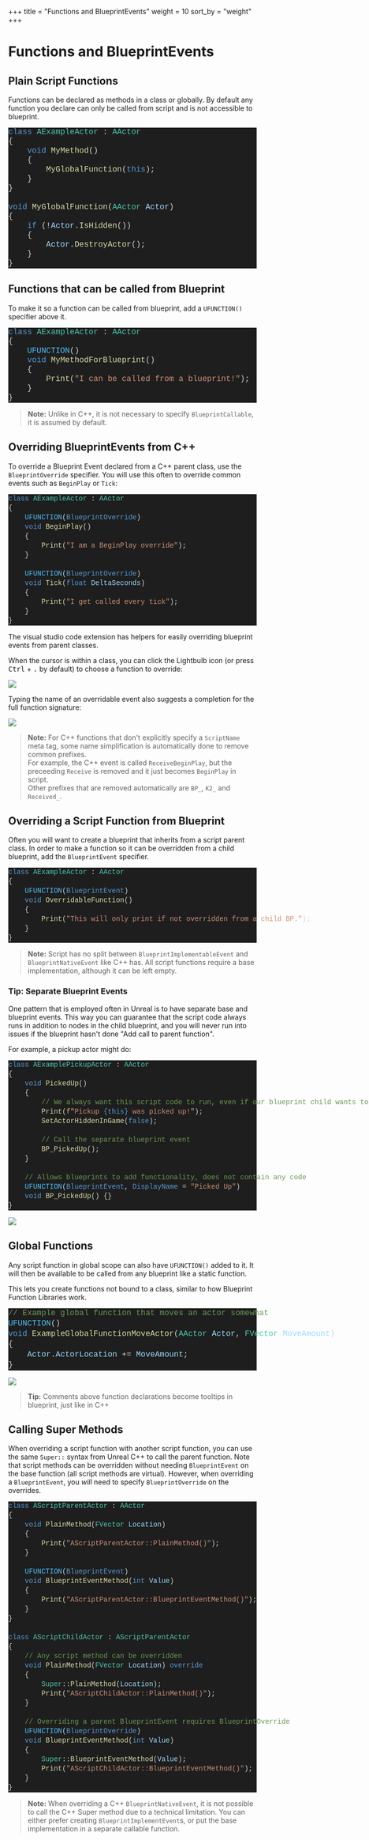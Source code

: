 +++
title = "Functions and BlueprintEvents"
weight = 10
sort_by = "weight"
+++

# Functions and BlueprintEvents
## Plain Script Functions
Functions can be declared as methods in a class or globally.
By default any function you declare can only be called from script and is not accessible to blueprint.

<div class="code_block" style="color: #d4d4d4;background-color: #1e1e1e;font-family: Consolas, 'Courier New', monospace;font-weight: normal;font-size: 16px;line-height: 19px;white-space: pre;"><div><span style="color: #569cd6;">class</span><span style="color: #d4d4d4;"> </span><span style="color: #4ec9b0;">AExampleActor</span><span style="color: #d4d4d4;"> : </span><span style="color: #4ec9b0;">AActor</span></div><div><span style="color: #d4d4d4;">{</span></div><div><span style="color: #d4d4d4;">&#160; &#160; </span><span style="color: #569cd6;">void</span><span style="color: #d4d4d4;"> </span><span style="color: #dcdcaa;">MyMethod</span><span style="color: #d4d4d4;">()</span></div><div><span style="color: #d4d4d4;">&#160; &#160; {</span></div><div><span style="color: #d4d4d4;">&#160; &#160; &#160; &#160; </span><span style="color: #dcdcaa;">MyGlobalFunction</span><span style="color: #d4d4d4;">(</span><span style="color: #569cd6;">this</span><span style="color: #d4d4d4;">);</span></div><div><span style="color: #d4d4d4;">&#160; &#160; }</span></div><div><span style="color: #d4d4d4;">}</span></div><br><div><span style="color: #569cd6;">void</span><span style="color: #d4d4d4;"> </span><span style="color: #dcdcaa;">MyGlobalFunction</span><span style="color: #d4d4d4;">(</span><span style="color: #4ec9b0;">AActor</span><span style="color: #d4d4d4;"> </span><span style="color: #9cdcfe;">Actor</span><span style="color: #d4d4d4;">)</span></div><div><span style="color: #d4d4d4;">{</span></div><div><span style="color: #d4d4d4;">&#160; &#160; </span><span style="color: #569cd6;">if</span><span style="color: #d4d4d4;"> (!</span><span style="color: #9cdcfe;">Actor</span><span style="color: #d4d4d4;">.</span><span style="color: #dcdcaa;">IsHidden</span><span style="color: #d4d4d4;">())</span></div><div><span style="color: #d4d4d4;">&#160; &#160; {</span></div><div><span style="color: #d4d4d4;">&#160; &#160; &#160; &#160; </span><span style="color: #9cdcfe;">Actor</span><span style="color: #d4d4d4;">.</span><span style="color: #dcdcaa;">DestroyActor</span><span style="color: #d4d4d4;">();</span></div><div><span style="color: #d4d4d4;">&#160; &#160; }</span></div><div><span style="color: #d4d4d4;">}</span></div></div>

## Functions that can be called from Blueprint
To make it so a function can be called from blueprint, add a `UFUNCTION()` specifier above it.

<div class="code_block" style="color: #d4d4d4;background-color: #1e1e1e;font-family: Consolas, 'Courier New', monospace;font-weight: normal;font-size: 16px;line-height: 19px;white-space: pre;"><div><span style="color: #569cd6;">class</span><span style="color: #d4d4d4;"> </span><span style="color: #4ec9b0;">AExampleActor</span><span style="color: #d4d4d4;"> : </span><span style="color: #4ec9b0;">AActor</span></div><div><span style="color: #d4d4d4;">{</span></div><div><span style="color: #d4d4d4;">&#160; &#160; </span><span style="color: #4fc1ff;">UFUNCTION</span><span style="color: #d4d4d4;">()</span></div><div><span style="color: #d4d4d4;">&#160; &#160; </span><span style="color: #569cd6;">void</span><span style="color: #d4d4d4;"> </span><span style="color: #dcdcaa;">MyMethodForBlueprint</span><span style="color: #d4d4d4;">()</span></div><div><span style="color: #d4d4d4;">&#160; &#160; {</span></div><div><span style="color: #d4d4d4;">&#160; &#160; &#160; &#160; </span><span style="color: #dcdcaa;">Print</span><span style="color: #d4d4d4;">(</span><span style="color: #ce9178;">"I can be called from a blueprint!"</span><span style="color: #d4d4d4;">);</span></div><div><span style="color: #d4d4d4;">&#160; &#160; }</span></div><div><span style="color: #d4d4d4;">}</span></div></div>

> **Note:** Unlike in C++, it is not necessary to specify `BlueprintCallable`, it is assumed by default.

## Overriding BlueprintEvents from C++
To override a Blueprint Event declared from a C++ parent class, use the `BlueprintOverride` specifier.
You will use this often to override common events such as `BeginPlay` or `Tick`:

<div class="code_block" style="color: #d4d4d4;background-color: #1e1e1e;font-family: 'Terminus (TTF) for Windows', Consolas, 'Courier New', monospace;font-weight: normal;font-size: 14px;line-height: 19px;white-space: pre;"><div><span style="color: #569cd6;">class</span><span style="color: #d4d4d4;"> </span><span style="color: #4ec9b0;">AExampleActor</span><span style="color: #d4d4d4;"> : </span><span style="color: #4ec9b0;">AActor</span></div><div><span style="color: #d4d4d4;">{</span></div><div><span style="color: #d4d4d4;">&#160; &#160; </span><span style="color: #4fc1ff;">UFUNCTION</span><span style="color: #d4d4d4;">(</span><span style="color: #569cd6;">BlueprintOverride</span><span style="color: #d4d4d4;">)</span></div><div><span style="color: #d4d4d4;">&#160; &#160; </span><span style="color: #569cd6;">void</span><span style="color: #d4d4d4;"> </span><span style="color: #dcdcaa;">BeginPlay</span><span style="color: #d4d4d4;">()</span></div><div><span style="color: #d4d4d4;">&#160; &#160; {</span></div><div><span style="color: #d4d4d4;">&#160; &#160; &#160; &#160; </span><span style="color: #dcdcaa;">Print</span><span style="color: #d4d4d4;">(</span><span style="color: #ce9178;">"I am a BeginPlay override"</span><span style="color: #d4d4d4;">);</span></div><div><span style="color: #d4d4d4;">&#160; &#160; }</span></div><br><div><span style="color: #d4d4d4;">&#160; &#160; </span><span style="color: #4fc1ff;">UFUNCTION</span><span style="color: #d4d4d4;">(</span><span style="color: #569cd6;">BlueprintOverride</span><span style="color: #d4d4d4;">)</span></div><div><span style="color: #d4d4d4;">&#160; &#160; </span><span style="color: #569cd6;">void</span><span style="color: #d4d4d4;"> </span><span style="color: #dcdcaa;">Tick</span><span style="color: #d4d4d4;">(</span><span style="color: #569cd6;">float</span><span style="color: #d4d4d4;"> </span><span style="color: #9cdcfe;">DeltaSeconds</span><span style="color: #d4d4d4;">)</span></div><div><span style="color: #d4d4d4;">&#160; &#160; {</span></div><div><span style="color: #d4d4d4;">&#160; &#160; &#160; &#160; </span><span style="color: #dcdcaa;">Print</span><span style="color: #d4d4d4;">(</span><span style="color: #ce9178;">"I get called every tick"</span><span style="color: #d4d4d4;">);</span></div><div><span style="color: #d4d4d4;">&#160; &#160; }</span></div><div><span style="color: #d4d4d4;">}</span></div></div>

The visual studio code extension has helpers for easily overriding blueprint events from parent classes.

When the cursor is within a class, you can click the Lightbulb icon (or press <kbd>Ctrl</kbd> + <kbd>.</kbd> by default) to choose a function to override:

![](/img/override-lightbulb.png)

Typing the name of an overridable event also suggests a completion for the full function signature:

![](/img/override-completion.png)

> **Note:** For C++ functions that don't explicitly specify a `ScriptName` meta tag, some name simplification is automatically done to remove common prefixes.  
> For example, the C++ event is called `ReceiveBeginPlay`, but the preceeding `Receive` is removed and it just becomes `BeginPlay` in script.  
> Other prefixes that are removed automatically are `BP_`, `K2_` and `Received_`.

## Overriding a Script Function from Blueprint
Often you will want to create a blueprint that inherits from a script parent class.
In order to make a function so it can be overridden from a child blueprint, add the `BlueprintEvent` specifier.

<div class="code_block" style="color: #d4d4d4;background-color: #1e1e1e;font-family: 'Terminus (TTF) for Windows', Consolas, 'Courier New', monospace;font-weight: normal;font-size: 14px;line-height: 19px;white-space: pre;"><div><span style="color: #569cd6;">class</span><span style="color: #d4d4d4;"> </span><span style="color: #4ec9b0;">AExampleActor</span><span style="color: #d4d4d4;"> : </span><span style="color: #4ec9b0;">AActor</span></div><div><span style="color: #d4d4d4;">{</span></div><div><span style="color: #d4d4d4;">&#160; &#160; </span><span style="color: #4fc1ff;">UFUNCTION</span><span style="color: #d4d4d4;">(</span><span style="color: #569cd6;">BlueprintEvent</span><span style="color: #d4d4d4;">)</span></div><div><span style="color: #d4d4d4;">&#160; &#160; </span><span style="color: #569cd6;">void</span><span style="color: #d4d4d4;"> </span><span style="color: #dcdcaa;">OverridableFunction</span><span style="color: #d4d4d4;">()</span></div><div><span style="color: #d4d4d4;">&#160; &#160; {</span></div><div><span style="color: #d4d4d4;">&#160; &#160; &#160; &#160; </span><span style="color: #dcdcaa;">Print</span><span style="color: #d4d4d4;">(</span><span style="color: #ce9178;">"This will only print if not overridden from a child BP."</span><span style="color: #d4d4d4;">);</span></div><div><span style="color: #d4d4d4;">&#160; &#160; }</span></div><div><span style="color: #d4d4d4;">}</span></div></div>

> **Note:** Script has no split between `BlueprintImplementableEvent` and `BlueprintNativeEvent` like C++ has.
> All script functions require a base implementation, although it can be left empty.

### Tip: Separate Blueprint Events
One pattern that is employed often in Unreal is to have separate base and blueprint events.
This way you can guarantee that the script code always runs in addition to nodes in the child blueprint, and you will never run into issues if the blueprint hasn't done "Add call to parent function".

For example, a pickup actor might do:

<div class="code_block" style="color: #d4d4d4;background-color: #1e1e1e;font-family: 'Terminus (TTF) for Windows', Consolas, 'Courier New', monospace;font-weight: normal;font-size: 14px;line-height: 19px;white-space: pre;"><div><span style="color: #569cd6;">class</span><span style="color: #d4d4d4;"> </span><span style="color: #4ec9b0;">AExamplePickupActor</span><span style="color: #d4d4d4;"> : </span><span style="color: #4ec9b0;">AActor</span></div><div><span style="color: #d4d4d4;">{</span></div><div><span style="color: #d4d4d4;">&#160; &#160; </span><span style="color: #569cd6;">void</span><span style="color: #d4d4d4;"> </span><span style="color: #dcdcaa;">PickedUp</span><span style="color: #d4d4d4;">()</span></div><div><span style="color: #d4d4d4;">&#160; &#160; {</span></div><div><span style="color: #d4d4d4;">&#160; &#160; &#160; &#160; </span><span style="color: #6a9955;">// We always want this script code to run, even if our blueprint child wants to do something too</span></div><div><span style="color: #d4d4d4;">&#160; &#160; &#160; &#160; </span><span style="color: #dcdcaa;">Print</span><span style="color: #d4d4d4;">(</span><span style="color: #d7ba7d;">f"</span><span style="color: #ce9178;">Pickup </span><span style="color: #569cd6;">{this}</span><span style="color: #ce9178;"> was picked up!</span><span style="color: #d7ba7d;">"</span><span style="color: #d4d4d4;">);</span></div><div><span style="color: #d4d4d4;">&#160; &#160; &#160; &#160; </span><span style="color: #dcdcaa;">SetActorHiddenInGame</span><span style="color: #d4d4d4;">(</span><span style="color: #569cd6;">false</span><span style="color: #d4d4d4;">);</span></div><br><div><span style="color: #d4d4d4;">&#160; &#160; &#160; &#160; </span><span style="color: #6a9955;">// Call the separate blueprint event</span></div><div><span style="color: #d4d4d4;">&#160; &#160; &#160; &#160; </span><span style="color: #dcdcaa;">BP_PickedUp</span><span style="color: #d4d4d4;">();</span></div><div><span style="color: #d4d4d4;">&#160; &#160; }</span></div><br><div><span style="color: #d4d4d4;">&#160; &#160; </span><span style="color: #6a9955;">// Allows blueprints to add functionality, does not contain any code</span></div><div><span style="color: #d4d4d4;">&#160; &#160; </span><span style="color: #4fc1ff;">UFUNCTION</span><span style="color: #d4d4d4;">(</span><span style="color: #569cd6;">BlueprintEvent</span><span style="color: #d4d4d4;">, </span><span style="color: #569cd6;">DisplayName</span><span style="color: #d4d4d4;"> = </span><span style="color: #ce9178;">"Picked Up"</span><span style="color: #d4d4d4;">)</span></div><div><span style="color: #d4d4d4;">&#160; &#160; </span><span style="color: #569cd6;">void</span><span style="color: #d4d4d4;"> </span><span style="color: #dcdcaa;">BP_PickedUp</span><span style="color: #d4d4d4;">() {}</span></div><div><span style="color: #d4d4d4;">}</span></div></div>

![](/img/bp-override.png)

## Global Functions
Any script function in global scope can also have `UFUNCTION()` added to it.
It will then be available to be called from any blueprint like a static function.

This lets you create functions not bound to a class, similar to how Blueprint Function Libraries work.

<div class="code_block" style="color: #d4d4d4;background-color: #1e1e1e;font-family: Consolas, 'Courier New', monospace;font-weight: normal;font-size: 16px;line-height: 21px;white-space: pre;"><div><span style="color: #6a9955;">// Example global function that moves an actor somewhat</span></div><div><span style="color: #4fc1ff;">UFUNCTION</span><span style="color: #d4d4d4;">()</span></div><div><span style="color: #569cd6;">void</span><span style="color: #d4d4d4;"> </span><span style="color: #dcdcaa;">ExampleGlobalFunctionMoveActor</span><span style="color: #d4d4d4;">(</span><span style="color: #4ec9b0;">AActor</span><span style="color: #d4d4d4;"> </span><span style="color: #9cdcfe;">Actor</span><span style="color: #d4d4d4;">, </span><span style="color: #4ec9b0;">FVector</span><span style="color: #d4d4d4;"> </span><span style="color: #9cdcfe;">MoveAmount</span><span style="color: #d4d4d4;">)</span></div><div><span style="color: #d4d4d4;">{</span></div><div><span style="color: #d4d4d4;">&#160; &#160; </span><span style="color: #9cdcfe;">Actor</span><span style="color: #d4d4d4;">.</span><span style="color: #9cdcfe;">ActorLocation</span><span style="color: #d4d4d4;"> += </span><span style="color: #9cdcfe;">MoveAmount</span><span style="color: #d4d4d4;">;</span></div><div><span style="color: #d4d4d4;">}</span></div></div>

![](/img/example-global-function.png)

> **Tip:** Comments above function declarations become tooltips in blueprint, just like in C++

## Calling Super Methods
When overriding a script function with another script function, you can use the same `Super::` syntax from Unreal C++ to call the parent function.
Note that script methods can be overridden without needing `BlueprintEvent` on the base function (all script methods are virtual). However, when overriding a `BlueprintEvent`, you *will* need to specify `BlueprintOverride` on the overrides.

<div class="code_block" style="color: #d4d4d4;background-color: #1e1e1e;font-family: 'Terminus (TTF) for Windows', Consolas, 'Courier New', monospace;font-weight: normal;font-size: 14px;line-height: 19px;white-space: pre;"><div><span style="color: #569cd6;">class</span><span style="color: #d4d4d4;"> </span><span style="color: #4ec9b0;">AScriptParentActor</span><span style="color: #d4d4d4;"> : </span><span style="color: #4ec9b0;">AActor</span></div><div><span style="color: #d4d4d4;">{</span></div><div><span style="color: #d4d4d4;">&#160; &#160; </span><span style="color: #569cd6;">void</span><span style="color: #d4d4d4;"> </span><span style="color: #dcdcaa;">PlainMethod</span><span style="color: #d4d4d4;">(</span><span style="color: #4ec9b0;">FVector</span><span style="color: #d4d4d4;"> </span><span style="color: #9cdcfe;">Location</span><span style="color: #d4d4d4;">)</span></div><div><span style="color: #d4d4d4;">&#160; &#160; {</span></div><div><span style="color: #d4d4d4;">&#160; &#160; &#160; &#160; </span><span style="color: #dcdcaa;">Print</span><span style="color: #d4d4d4;">(</span><span style="color: #ce9178;">"AScriptParentActor::PlainMethod()"</span><span style="color: #d4d4d4;">);</span></div><div><span style="color: #d4d4d4;">&#160; &#160; }</span></div><br><div><span style="color: #d4d4d4;">&#160; &#160; </span><span style="color: #4fc1ff;">UFUNCTION</span><span style="color: #d4d4d4;">(</span><span style="color: #569cd6;">BlueprintEvent</span><span style="color: #d4d4d4;">)</span></div><div><span style="color: #d4d4d4;">&#160; &#160; </span><span style="color: #569cd6;">void</span><span style="color: #d4d4d4;"> </span><span style="color: #dcdcaa;">BlueprintEventMethod</span><span style="color: #d4d4d4;">(</span><span style="color: #569cd6;">int</span><span style="color: #d4d4d4;"> </span><span style="color: #9cdcfe;">Value</span><span style="color: #d4d4d4;">)</span></div><div><span style="color: #d4d4d4;">&#160; &#160; {</span></div><div><span style="color: #d4d4d4;">&#160; &#160; &#160; &#160; </span><span style="color: #dcdcaa;">Print</span><span style="color: #d4d4d4;">(</span><span style="color: #ce9178;">"AScriptParentActor::BlueprintEventMethod()"</span><span style="color: #d4d4d4;">);</span></div><div><span style="color: #d4d4d4;">&#160; &#160; }</span></div><div><span style="color: #d4d4d4;">}</span></div><br><div><span style="color: #569cd6;">class</span><span style="color: #d4d4d4;"> </span><span style="color: #4ec9b0;">AScriptChildActor</span><span style="color: #d4d4d4;"> : </span><span style="color: #4ec9b0;">AScriptParentActor</span></div><div><span style="color: #d4d4d4;">{</span></div><div><span style="color: #d4d4d4;">&#160; &#160; </span><span style="color: #6a9955;">// Any script method can be overridden</span></div><div><span style="color: #d4d4d4;">&#160; &#160; </span><span style="color: #569cd6;">void</span><span style="color: #d4d4d4;"> </span><span style="color: #dcdcaa;">PlainMethod</span><span style="color: #d4d4d4;">(</span><span style="color: #4ec9b0;">FVector</span><span style="color: #d4d4d4;"> </span><span style="color: #9cdcfe;">Location</span><span style="color: #d4d4d4;">) </span><span style="color: #569cd6;">override</span></div><div><span style="color: #d4d4d4;">&#160; &#160; {</span></div><div><span style="color: #d4d4d4;">&#160; &#160; &#160; &#160; </span><span style="color: #4ec9b0;">Super</span><span style="color: #d4d4d4;">::</span><span style="color: #dcdcaa;">PlainMethod</span><span style="color: #d4d4d4;">(</span><span style="color: #9cdcfe;">Location</span><span style="color: #d4d4d4;">);</span></div><div><span style="color: #d4d4d4;">&#160; &#160; &#160; &#160; </span><span style="color: #dcdcaa;">Print</span><span style="color: #d4d4d4;">(</span><span style="color: #ce9178;">"AScriptChildActor::PlainMethod()"</span><span style="color: #d4d4d4;">);</span></div><div><span style="color: #d4d4d4;">&#160; &#160; }</span></div><br><div><span style="color: #d4d4d4;">&#160; &#160; </span><span style="color: #6a9955;">// Overriding a parent BlueprintEvent requires BlueprintOverride</span></div><div><span style="color: #d4d4d4;">&#160; &#160; </span><span style="color: #4fc1ff;">UFUNCTION</span><span style="color: #d4d4d4;">(</span><span style="color: #569cd6;">BlueprintOverride</span><span style="color: #d4d4d4;">)</span></div><div><span style="color: #d4d4d4;">&#160; &#160; </span><span style="color: #569cd6;">void</span><span style="color: #d4d4d4;"> </span><span style="color: #dcdcaa;">BlueprintEventMethod</span><span style="color: #d4d4d4;">(</span><span style="color: #569cd6;">int</span><span style="color: #d4d4d4;"> </span><span style="color: #9cdcfe;">Value</span><span style="color: #d4d4d4;">)</span></div><div><span style="color: #d4d4d4;">&#160; &#160; {</span></div><div><span style="color: #d4d4d4;">&#160; &#160; &#160; &#160; </span><span style="color: #4ec9b0;">Super</span><span style="color: #d4d4d4;">::</span><span style="color: #dcdcaa;">BlueprintEventMethod</span><span style="color: #d4d4d4;">(</span><span style="color: #9cdcfe;">Value</span><span style="color: #d4d4d4;">);</span></div><div><span style="color: #d4d4d4;">&#160; &#160; &#160; &#160; </span><span style="color: #dcdcaa;">Print</span><span style="color: #d4d4d4;">(</span><span style="color: #ce9178;">"AScriptChildActor::BlueprintEventMethod()"</span><span style="color: #d4d4d4;">);</span></div><div><span style="color: #d4d4d4;">&#160; &#160; }</span></div><div><span style="color: #d4d4d4;">}</span></div></div>

> **Note:** When overriding a C++ `BlueprintNativeEvent`, it is not possible to call the C++ Super method due to a technical limitation. You can either prefer creating `BlueprintImplementEvent`s, or put the base implementation in a separate callable function.
